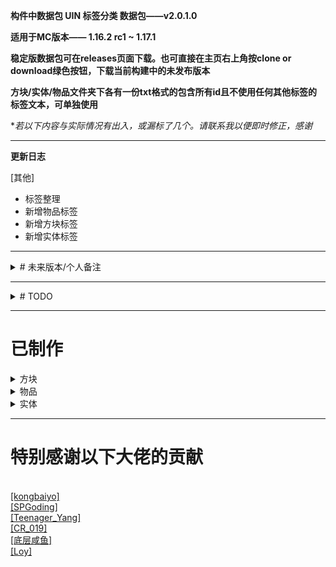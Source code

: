 **构件中数据包 UIN 标签分类 数据包——v2.0.1.0**

**适用于MC版本—— 1.16.2 rc1 ~ 1.17.1**

**稳定版数据包可在releases页面下载。也可直接在主页右上角按clone or download绿色按钮，下载当前构建中的未发布版本**

**方块/实体/物品文件夹下各有一份txt格式的包含所有id且不使用任何其他标签的标签文本，可单独使用**

**若以下内容与实际情况有出入，或漏标了几个。请联系我以便即时修正，感谢*


***

**更新日志**

[其他]
- 标签整理
- 新增物品标签
- 新增方块标签
- 新增实体标签


***


<details>
<summary># 未来版本/个人备注</summary>

- 方块
	- 可能成为方块实体
		- 制箭台(minecraft:fletching_table)
	- 可能成为非方块实体
		- 床(#minecraft:beds)
	- 检查#minecraft:saplings是否会添加bamboo_sapling
	- blockstate 目前没收录的状态
		- attached,attachment,bites,bottom,charges,conditional,delay,disarmed,drag,eggs,enabled,extended,eye
		- hanging,hatch,hinge,in_wall,instrument,inverted,layers,leaves,locked,mode,moisture,note,occupied
		- part,persistent,pickles,short,signal_fire,unstable


- 物品


- 实体
	- 巨人(minecraft:giant)因没有AI，暂归类为passive
	- 铁傀儡，情况特殊，不纳入仇恨类型

</details>

***


<details>
<summary># TODO</summary>
*优先度由上至下，若有其他标签请求可在论坛内<a href="https://www.mcbbs.net/?725858" target="_blank">[回复/私信本人]</a>。实用、技术性的标签优先
<br>也可以写完后pull过来，验证过后合并*

<br>*存在部分争议的标签考虑移动到custom下，争议过大的标签将取消制作*

**谢谢各位的支持！**


- 方块
	- (同类方块标签化)
	- 非/常亮方块
	- 透光方块
	- 非完整方块——铁砧、门、耕地、半砖...
	- 占据两格的方块——如床，大箱子等


- 物品
	- (同类物品标签化)
	- 方块
	- 方块实体
	- 作物
	- 可右键物品


- 实体

</details>

***


# 已制作

<details>
<summary>方块</summary>
<br><h2>general</h2>
	<br><a href="https://raw.githubusercontent.com/ououn/UIN/master/data/uin/tags/blocks/general/amethyst.json" target="_blank">[amethyst]</a>——紫水晶
	<br><a href="https://raw.githubusercontent.com/ououn/UIN/master/data/uin/tags/blocks/general/amethyst_bud.json" target="_blank">[amethyst_bud]</a>——紫晶芽
	<br><a href="https://raw.githubusercontent.com/ououn/UIN/master/data/uin/tags/blocks/general/azaleas.json" target="_blank">[azaleas]</a>——杜鹃花丛
	<br><a href="https://raw.githubusercontent.com/ououn/UIN/master/data/uin/tags/blocks/general/chests.json" target="_blank">[chests]</a>——储物箱
	<br><a href="https://raw.githubusercontent.com/ououn/UIN/master/data/uin/tags/blocks/general/chiseled_stone.json" target="_blank">[chiseled_stone]</a>——錾制
	<br><a href="https://raw.githubusercontent.com/ououn/UIN/master/data/uin/tags/blocks/general/command_blocks.json" target="_blank">[command_blocks]</a>——命令方块
	<br><a href="https://raw.githubusercontent.com/ououn/UIN/master/data/uin/tags/blocks/general/concrete.json" target="_blank">[concrete]</a>——混凝土
	<br><a href="https://raw.githubusercontent.com/ououn/UIN/master/data/uin/tags/blocks/general/concrete_powder.json" target="_blank">[concrete_powder]</a>——混凝土粉末
	<br><a href="https://raw.githubusercontent.com/ououn/UIN/master/data/uin/tags/blocks/general/copper_blocks.json" target="_blank">[copper_blocks]</a>——铜块
	<br><a href="https://raw.githubusercontent.com/ououn/UIN/master/data/uin/tags/blocks/general/copper_cut.json" target="_blank">[copper_cut]</a>——切制铜块
	<br><a href="https://raw.githubusercontent.com/ououn/UIN/master/data/uin/tags/blocks/general/copper_exposed.json" target="_blank">[copper_exposed]</a>——斑驳铜块
	<br><a href="https://raw.githubusercontent.com/ououn/UIN/master/data/uin/tags/blocks/general/copper_oxidized.json" target="_blank">[copper_oxidized]</a>——氧化铜块
	<br><a href="https://raw.githubusercontent.com/ououn/UIN/master/data/uin/tags/blocks/general/copper_waxed.json" target="_blank">[copper_waxed]</a>——涂蜡铜块
	<br><a href="https://raw.githubusercontent.com/ououn/UIN/master/data/uin/tags/blocks/general/copper_weathered.json" target="_blank">[copper_weathered]</a>——锈蚀铜块
	<br><a href="https://raw.githubusercontent.com/ououn/UIN/master/data/uin/tags/blocks/general/cracked_stone.json" target="_blank">[cracked_stone]</a>——裂纹
	<br><a href="https://raw.githubusercontent.com/ououn/UIN/master/data/uin/tags/blocks/general/dead_coral_blocks.json" target="_blank">[dead_coral_blocks]</a>——失活的珊瑚块
	<br><a href="https://raw.githubusercontent.com/ououn/UIN/master/data/uin/tags/blocks/general/dead_coral_fans.json" target="_blank">[dead_coral_fans]</a>——失活的珊瑚扇
	<br><a href="https://raw.githubusercontent.com/ououn/UIN/master/data/uin/tags/blocks/general/dead_coral_wall_fans.json" target="_blank">[dead_coral_wall_fans]</a>——失活的墙上的珊瑚扇
	<br><a href="https://raw.githubusercontent.com/ououn/UIN/master/data/uin/tags/blocks/general/dead_corals.json" target="_blank">[dead_corals]</a>——失活的珊瑚
	<br><a href="https://raw.githubusercontent.com/ououn/UIN/master/data/uin/tags/blocks/general/deepslate_blocks.json" target="_blank">[deepslate_blocks]</a>——深层方块
	<br><a href="https://raw.githubusercontent.com/ououn/UIN/master/data/uin/tags/blocks/general/deepslate_ores.json" target="_blank">[deepslate_ores]</a>——深层矿
	<br><a href="https://raw.githubusercontent.com/ououn/UIN/master/data/uin/tags/blocks/general/dripleaf.json" target="_blank">[dripleaf]</a>——垂滴叶
	<br><a href="https://raw.githubusercontent.com/ououn/UIN/master/data/uin/tags/blocks/general/ferns.json" target="_blank">[ferns]</a>——蕨类
	<br><a href="https://raw.githubusercontent.com/ououn/UIN/master/data/uin/tags/blocks/general/fungus.json" target="_blank">[fungus]</a>——菌类
	<br><a href="https://raw.githubusercontent.com/ououn/UIN/master/data/uin/tags/blocks/general/furnaces.json" target="_blank">[furnaces]</a>——烤具
	<br><a href="https://raw.githubusercontent.com/ououn/UIN/master/data/uin/tags/blocks/general/gases.json" target="_blank">[gases]</a>——气体
	<br><a href="https://raw.githubusercontent.com/ououn/UIN/master/data/uin/tags/blocks/general/glass_blocks.json" target="_blank">[glass_blocks]</a>——玻璃
	<br><a href="https://raw.githubusercontent.com/ououn/UIN/master/data/uin/tags/blocks/general/glass_panes.json" target="_blank">[glass_panes]</a>——玻璃板
	<br><a href="https://raw.githubusercontent.com/ououn/UIN/master/data/uin/tags/blocks/general/grass.json" target="_blank">[grass]</a>——草丛
	<br><a href="https://raw.githubusercontent.com/ououn/UIN/master/data/uin/tags/blocks/general/ground_banners.json" target="_blank">[ground_banners]</a>——置地旗帜
	<br><a href="https://raw.githubusercontent.com/ououn/UIN/master/data/uin/tags/blocks/general/ground_skulls.json" target="_blank">[ground_skulls]</a>——置地头颅
	<br><a href="https://raw.githubusercontent.com/ououn/UIN/master/data/uin/tags/blocks/general/ground_torches.json" target="_blank">[ground_torches]</a>——置地火把
	<br><a href="https://raw.githubusercontent.com/ououn/UIN/master/data/uin/tags/blocks/general/infested.json" target="_blank">[infested]</a>——被虫蚀的方块
	<br><a href="https://raw.githubusercontent.com/ououn/UIN/master/data/uin/tags/blocks/general/lanterns.json" target="_blank">[lanterns]</a>——灯笼。灯笼和灵魂灯笼
	<br><a href="https://raw.githubusercontent.com/ououn/UIN/master/data/uin/tags/blocks/general/liquid.json" target="_blank">[liquid]</a>——液体
	<br><a href="https://raw.githubusercontent.com/ououn/UIN/master/data/uin/tags/blocks/general/mineral_blocks.json" target="_blank">[mineral_blocks]</a>——矿物块
	<br><a href="https://raw.githubusercontent.com/ououn/UIN/master/data/uin/tags/blocks/general/ores.json" target="_blank">[ores]</a>——原矿
	<br><a href="https://raw.githubusercontent.com/ououn/UIN/master/data/uin/tags/blocks/general/piston.json" target="_blank">[piston]</a>——活塞与其产物
	<br><a href="https://raw.githubusercontent.com/ououn/UIN/master/data/uin/tags/blocks/general/pumpkin_blocks.json" target="_blank">[pumpkin_blocks]</a>——南瓜，方块。南瓜，雕刻南瓜，南瓜灯
	<br><a href="https://raw.githubusercontent.com/ououn/UIN/master/data/uin/tags/blocks/general/raw_blocks.json" target="_blank">[raw_blocks]</a>——粗犷
	<br><a href="https://raw.githubusercontent.com/ououn/UIN/master/data/uin/tags/blocks/general/roots.json" target="_blank">[roots]</a>——菌素
	<br><a href="https://raw.githubusercontent.com/ououn/UIN/master/data/uin/tags/blocks/general/sandstones.json" target="_blank">[sandstones]</a>——砂岩
	<br><a href="https://raw.githubusercontent.com/ououn/UIN/master/data/uin/tags/blocks/general/seagrass.json" target="_blank">[seagrass]</a>——海草
	<br><a href="https://raw.githubusercontent.com/ououn/UIN/master/data/uin/tags/blocks/general/skulls.json" target="_blank">[skulls]</a>——头颅
	<br><a href="https://raw.githubusercontent.com/ououn/UIN/master/data/uin/tags/blocks/general/smooth_stone.json" target="_blank">[smooth_stone]</a>——平滑石类
	<br><a href="https://raw.githubusercontent.com/ououn/UIN/master/data/uin/tags/blocks/general/sponge.json" target="_blank">[sponge]</a>——海绵
	<br><a href="https://raw.githubusercontent.com/ououn/UIN/master/data/uin/tags/blocks/general/terracotta.json" target="_blank">[terracotta]</a>——陶瓦
	<br><a href="https://raw.githubusercontent.com/ououn/UIN/master/data/uin/tags/blocks/general/terracotta_glazed.json" target="_blank">[terracotta_glazed]</a>——带釉陶瓦
	<br><a href="https://raw.githubusercontent.com/ououn/UIN/master/data/uin/tags/blocks/general/torches.json" target="_blank">[torches]</a>——火把、红石火把
	<br><a href="https://raw.githubusercontent.com/ououn/UIN/master/data/uin/tags/blocks/general/vines.json" target="_blank">[vines]</a>——藤蔓
	<br><a href="https://raw.githubusercontent.com/ououn/UIN/master/data/uin/tags/blocks/general/wall_banners.json" target="_blank">[wall_banners]</a>——贴墙旗帜
	<br><a href="https://raw.githubusercontent.com/ououn/UIN/master/data/uin/tags/blocks/general/wall_skulls.json" target="_blank">[wall_skulls]</a>——墙上头颅
	<br><a href="https://raw.githubusercontent.com/ououn/UIN/master/data/uin/tags/blocks/general/wall_torches.json" target="_blank">[wall_torches]</a>——贴墙火把
	<br><a href="https://raw.githubusercontent.com/ououn/UIN/master/data/uin/tags/blocks/general/weighted_pressure_plates.json" target="_blank">[weighted_pressure_plates]</a>——测重压力板
<br><h2>tech</h2>
	<br><a href="https://raw.githubusercontent.com/ououn/UIN/master/data/uin/tags/blocks/tech/all.json" target="_blank">[all]</a>——所有方块
	<br><a href="https://raw.githubusercontent.com/ououn/UIN/master/data/uin/tags/blocks/tech/block_entities.json" target="_blank">[block_entities]</a>——方块实体
	<br><a href="https://raw.githubusercontent.com/ououn/UIN/master/data/uin/tags/blocks/tech/blockstate_none.json" target="_blank">[blockstate_none]</a>——无方块状态
	<br><a href="https://raw.githubusercontent.com/ououn/UIN/master/data/uin/tags/blocks/tech/components_mechanism.json" target="_blank">[components_mechanism]</a>——机械元件
	<br><a href="https://raw.githubusercontent.com/ououn/UIN/master/data/uin/tags/blocks/tech/components_power.json" target="_blank">[components_power]</a>——电源元件
	<br><a href="https://raw.githubusercontent.com/ououn/UIN/master/data/uin/tags/blocks/tech/components_redstone.json" target="_blank">[components_redstone]</a>——红石元件
	<br><a href="https://raw.githubusercontent.com/ououn/UIN/master/data/uin/tags/blocks/tech/components_transmission.json" target="_blank">[components_transmission]</a>——传输元件
	<br><a href="https://raw.githubusercontent.com/ououn/UIN/master/data/uin/tags/blocks/tech/damage.json" target="_blank">[damage]</a>——能造成伤害的方块（#campfires和sweet_berry_bush视方块状态而定，wither_rose则通过药水效果达成）
	<br><a href="https://raw.githubusercontent.com/ououn/UIN/master/data/uin/tags/blocks/tech/gravity_affected.json" target="_blank">[gravity_affected]</a>——重力影响
	<br><a href="https://raw.githubusercontent.com/ououn/UIN/master/data/uin/tags/blocks/tech/light_emit.json" target="_blank">[light_emit]</a>——光源方块（包括可能成为光源的方块，如熔炉）（flowing_lava不是方块标签，而是流体标签）
	<br><a href="https://raw.githubusercontent.com/ououn/UIN/master/data/uin/tags/blocks/tech/redstone_opaque.json" target="_blank">[redstone_opaque]</a>——不透明方块，能被红石充能
	<br><a href="https://raw.githubusercontent.com/ououn/UIN/master/data/uin/tags/blocks/tech/redstone_transparent.json" target="_blank">[redstone_transparent]</a>——透明方块，不能被红石充能（包括半砖，然而双半砖能被充能）
	<br><a href="https://raw.githubusercontent.com/ououn/UIN/master/data/uin/tags/blocks/tech/solid_full.json" target="_blank">[solid_full]</a>——完整固体方块。1x1x1碰撞箱。（不包括 灵魂沙、活塞、半砖、雪、潜影盒、蜂蜜块）
	<br><a href="https://raw.githubusercontent.com/ououn/UIN/master/data/uin/tags/blocks/tech/solid_none.json" target="_blank">[solid_none]</a>——非固体方块，完全不改变经过实体高度，完全不阻碍实体经过的方块（不包括 minecraft:snow）
	<br><a href="https://raw.githubusercontent.com/ououn/UIN/master/data/uin/tags/blocks/tech/store_item.json" target="_blank">[store_item]</a>——包含物品，能往存放物品的方块。
	- **tech/map**
	<br><a href="https://minecraft.fandom.com/wiki/Map_item_format" target="_blank">[地图颜色]</a>(https://github.com/ououn/UIN/tree/master/data/uin/tags/blocks/tech/map) uin:tech/map/0_none ~ 61_glow_lichen 由 Loy 提供技术支持 *原木取侧面色，床取床尾色。颜色见[Map Item Format]
<br><h2>tech/blockstates</h2>
	<br><a href="https://raw.githubusercontent.com/ououn/UIN/master/data/uin/tags/blocks/tech/blockstates/age.json" target="_blank">[age]</a>——年龄，植物生长的状态和火的传播状态等。可能的状态：0 ~ 25
	<br><a href="https://raw.githubusercontent.com/ououn/UIN/master/data/uin/tags/blocks/tech/blockstates/axis.json" target="_blank">[axis]</a>——轴。可能的状态：x，y，z
	<br><a href="https://raw.githubusercontent.com/ououn/UIN/master/data/uin/tags/blocks/tech/blockstates/distance.json" target="_blank">[distance]</a>——距离，距基础方块的距离。可能的状态：0 ~ 7
	<br><a href="https://raw.githubusercontent.com/ououn/UIN/master/data/uin/tags/blocks/tech/blockstates/down.json" target="_blank">[down]</a>——下方，方向。可能的状态：true，false
	<br><a href="https://raw.githubusercontent.com/ououn/UIN/master/data/uin/tags/blocks/tech/blockstates/east.json" target="_blank">[east]</a>——东方，方向。可能的状态：true，false，none，side，up
	<br><a href="https://raw.githubusercontent.com/ououn/UIN/master/data/uin/tags/blocks/tech/blockstates/face.json" target="_blank">[face]</a>——面向依附。可能的状态：ceiling，floor，wall
	<br><a href="https://raw.githubusercontent.com/ououn/UIN/master/data/uin/tags/blocks/tech/blockstates/facing.json" target="_blank">[facing]</a>——面向。包含以下可能的标签状态：nsweud，nswed，nswe
	<br><a href="https://raw.githubusercontent.com/ououn/UIN/master/data/uin/tags/blocks/tech/blockstates/facing_nswe.json" target="_blank">[facing_nswe]</a>——面向。可能的状态：north，south，west，east
	<br><a href="https://raw.githubusercontent.com/ououn/UIN/master/data/uin/tags/blocks/tech/blockstates/facing_nswed.json" target="_blank">[facing_nswed]</a>——面向。可能的状态：north，south，west，east，down
	<br><a href="https://raw.githubusercontent.com/ououn/UIN/master/data/uin/tags/blocks/tech/blockstates/facing_nsweud.json" target="_blank">[facing_nsweud]</a>——面向。可能的状态：north，south，west，east，up，down
	<br><a href="https://raw.githubusercontent.com/ououn/UIN/master/data/uin/tags/blocks/tech/blockstates/half.json" target="_blank">[half]</a>——半格。可能的状态：lower，upper，bottom，top
	<br><a href="https://raw.githubusercontent.com/ououn/UIN/master/data/uin/tags/blocks/tech/blockstates/have_item.json" target="_blank">[have_item]</a>——持物。包含了炼药台、讲台和唱片盒的5个has_xxx方块状态，可能的状态：true，false
	<br><a href="https://raw.githubusercontent.com/ououn/UIN/master/data/uin/tags/blocks/tech/blockstates/level.json" target="_blank">[level]</a>——水平。可能的状态：0 ~ 15
	<br><a href="https://raw.githubusercontent.com/ououn/UIN/master/data/uin/tags/blocks/tech/blockstates/lit.json" target="_blank">[lit]</a>——发光...是否处于发亮状态，影响光照等级。可能的状态：true，false
	<br><a href="https://raw.githubusercontent.com/ououn/UIN/master/data/uin/tags/blocks/tech/blockstates/north.json" target="_blank">[north]</a>——北方，方向。可能的状态：true，false，none，side，up
	<br><a href="https://raw.githubusercontent.com/ououn/UIN/master/data/uin/tags/blocks/tech/blockstates/open.json" target="_blank">[open]</a>——打开，存在于门与木桶。可能的状态：true，false
	<br><a href="https://raw.githubusercontent.com/ououn/UIN/master/data/uin/tags/blocks/tech/blockstates/power.json" target="_blank">[power]</a>——红石信号，传输的红石信号等级。可能的状态：0 ~ 15
	<br><a href="https://raw.githubusercontent.com/ououn/UIN/master/data/uin/tags/blocks/tech/blockstates/powered.json" target="_blank">[powered]</a>——红石充能，红石元件是否处于充能状态。可能的状态：true，false
	<br><a href="https://raw.githubusercontent.com/ououn/UIN/master/data/uin/tags/blocks/tech/blockstates/rotation.json" target="_blank">[rotation]</a>——旋转，存在于置地木牌、头颅和旗帜。可能的状态：0 ~ 15
	<br><a href="https://raw.githubusercontent.com/ououn/UIN/master/data/uin/tags/blocks/tech/blockstates/shape.json" target="_blank">[shape]</a>——连接，铁轨与楼梯的形状。可能的状态：ascending_north，ascending_south，ascending_west，ascending_east，east_west，north_south，north_east，north_west，south_east，south_west，inner_left，inner_right，outer_left，outer_right，straight
	<br><a href="https://raw.githubusercontent.com/ououn/UIN/master/data/uin/tags/blocks/tech/blockstates/snowy.json" target="_blank">[snowy]</a>——雪层。可能的状态：true，false
	<br><a href="https://raw.githubusercontent.com/ououn/UIN/master/data/uin/tags/blocks/tech/blockstates/south.json" target="_blank">[south]</a>——南方，方向。可能的状态：true，false，none，side，up
	<br><a href="https://raw.githubusercontent.com/ououn/UIN/master/data/uin/tags/blocks/tech/blockstates/stage.json" target="_blank">[stage]</a>——阶段，存在于树苗和竹子。可能的状态：0 ~ 1
	<br><a href="https://raw.githubusercontent.com/ououn/UIN/master/data/uin/tags/blocks/tech/blockstates/triggered.json" target="_blank">[triggered]</a>——触发，存在于发射器和投射器。可能的状态：true，false
	<br><a href="https://raw.githubusercontent.com/ououn/UIN/master/data/uin/tags/blocks/tech/blockstates/type.json" target="_blank">[type]</a>——类型。存在于活塞、箱子和半砖。可能的状态：normal，sticky，left，right，single，bottom，double，top
	<br><a href="https://raw.githubusercontent.com/ououn/UIN/master/data/uin/tags/blocks/tech/blockstates/up.json" target="_blank">[up]</a>——上方，方向。可能的状态：true，false
	<br><a href="https://raw.githubusercontent.com/ououn/UIN/master/data/uin/tags/blocks/tech/blockstates/waterlogged.json" target="_blank">[waterlogged]</a>——含水方块，状态可为含水或不含水的方块。可能的状态：true，false
	<br><a href="https://raw.githubusercontent.com/ououn/UIN/master/data/uin/tags/blocks/tech/blockstates/west.json" target="_blank">[west]</a>——西方，方向。可能的状态：true，false，none，side，up

</details>


<details>
<summary>物品</summary>
<br><h2>general</h2>
	<br><a href="https://raw.githubusercontent.com/ououn/UIN/master/data/uin/tags/items/general/armors.json" target="_blank">[armors]</a>——盔甲
	<br><a href="https://raw.githubusercontent.com/ououn/UIN/master/data/uin/tags/items/general/axes.json" target="_blank">[axes]</a>——斧子
	<br><a href="https://raw.githubusercontent.com/ououn/UIN/master/data/uin/tags/items/general/banner_patterns.json" target="_blank">[banner_patterns]</a>——旗帜图案
	<br><a href="https://raw.githubusercontent.com/ououn/UIN/master/data/uin/tags/items/general/boots.json" target="_blank">[boots]</a>——靴子
	<br><a href="https://raw.githubusercontent.com/ououn/UIN/master/data/uin/tags/items/general/buckets.json" target="_blank">[buckets]</a>——桶
	<br><a href="https://raw.githubusercontent.com/ououn/UIN/master/data/uin/tags/items/general/command_blocks.json" target="_blank">[command_blocks]</a>——命令方块
	<br><a href="https://raw.githubusercontent.com/ououn/UIN/master/data/uin/tags/items/general/concrete.json" target="_blank">[concrete]</a>——混凝土
	<br><a href="https://raw.githubusercontent.com/ououn/UIN/master/data/uin/tags/items/general/concrete_powder.json" target="_blank">[concrete_powder]</a>——混凝土粉末
	<br><a href="https://raw.githubusercontent.com/ououn/UIN/master/data/uin/tags/items/general/chestplates.json" target="_blank">[chestplates]</a>——胸甲
	<br><a href="https://raw.githubusercontent.com/ououn/UIN/master/data/uin/tags/items/general/dye.json" target="_blank">[dye]</a>——染料
	<br><a href="https://raw.githubusercontent.com/ououn/UIN/master/data/uin/tags/items/general/fence_gates.json" target="_blank">[fence_gates]</a>——栅栏门
	<br><a href="https://raw.githubusercontent.com/ououn/UIN/master/data/uin/tags/items/general/fish_buckets.json" target="_blank">[fish_buckets]</a>——鱼桶
	<br><a href="https://raw.githubusercontent.com/ououn/UIN/master/data/uin/tags/items/general/fungus.json" target="_blank">[fungus]</a>——菌类
	<br><a href="https://raw.githubusercontent.com/ououn/UIN/master/data/uin/tags/items/general/glass_blocks.json" target="_blank">[glass_blocks]</a>——玻璃
	<br><a href="https://raw.githubusercontent.com/ououn/UIN/master/data/uin/tags/items/general/glass_panes.json" target="_blank">[glass_panes]</a>——玻璃板
	<br><a href="https://raw.githubusercontent.com/ououn/UIN/master/data/uin/tags/items/general/grass.json" target="_blank">[grass]</a>——草丛
	<br><a href="https://raw.githubusercontent.com/ououn/UIN/master/data/uin/tags/items/general/helmets.json" target="_blank">[helmets]</a>——头盔
	<br><a href="https://raw.githubusercontent.com/ououn/UIN/master/data/uin/tags/items/general/hoes.json" target="_blank">[hoes]</a>——锄头
	<br><a href="https://raw.githubusercontent.com/ououn/UIN/master/data/uin/tags/items/general/horse_armors.json" target="_blank">[horse_armors]</a>——马凯
	<br><a href="https://raw.githubusercontent.com/ououn/UIN/master/data/uin/tags/items/general/leggings.json" target="_blank">[leggings]</a>——护腿
	<br><a href="https://raw.githubusercontent.com/ououn/UIN/master/data/uin/tags/items/general/minecarts.json" target="_blank">[minecarts]</a>——矿车
	<br><a href="https://raw.githubusercontent.com/ououn/UIN/master/data/uin/tags/items/general/mineral_blocks.json" target="_blank">[mineral_blocks]</a>——矿物块
	<br><a href="https://raw.githubusercontent.com/ououn/UIN/master/data/uin/tags/items/general/minerals.json" target="_blank">[minerals]</a>——矿物
	<br><a href="https://raw.githubusercontent.com/ououn/UIN/master/data/uin/tags/items/general/ores.json" target="_blank">[ores]</a>——原矿。镶金黑石不被视为矿石
	<br><a href="https://raw.githubusercontent.com/ououn/UIN/master/data/uin/tags/items/general/pickaxes.json" target="_blank">[pickaxes]</a>——稿子
	<br><a href="https://raw.githubusercontent.com/ououn/UIN/master/data/uin/tags/items/general/potions.json" target="_blank">[potions]</a>——药水
	<br><a href="https://raw.githubusercontent.com/ououn/UIN/master/data/uin/tags/items/general/pressure_plates.json" target="_blank">[pressure_plates]</a>——压力板
	<br><a href="https://raw.githubusercontent.com/ououn/UIN/master/data/uin/tags/items/general/rods.json" target="_blank">[rods]</a>——钓竿
	<br><a href="https://raw.githubusercontent.com/ououn/UIN/master/data/uin/tags/items/general/roots.json" target="_blank">[roots]</a>——菌素
	<br><a href="https://raw.githubusercontent.com/ououn/UIN/master/data/uin/tags/items/general/shovels.json" target="_blank">[shovels]</a>——铲子
	<br><a href="https://raw.githubusercontent.com/ououn/UIN/master/data/uin/tags/items/general/shulker_boxes.json" target="_blank">[shulker_boxes]</a>——潜影盒
	<br><a href="https://raw.githubusercontent.com/ououn/UIN/master/data/uin/tags/items/general/skulls.json" target="_blank">[skulls]</a>——头颅
	<br><a href="https://raw.githubusercontent.com/ououn/UIN/master/data/uin/tags/items/general/smooth_stone.json" target="_blank">[smooth_stone]</a>——平滑石类
	<br><a href="https://raw.githubusercontent.com/ououn/UIN/master/data/uin/tags/items/general/soups.json" target="_blank">[soups]</a>——汤
	<br><a href="https://raw.githubusercontent.com/ououn/UIN/master/data/uin/tags/items/general/spawn_eggs.json" target="_blank">[spawn_eggs]</a>——刷怪蛋
	<br><a href="https://raw.githubusercontent.com/ououn/UIN/master/data/uin/tags/items/general/sponge.json" target="_blank">[sponge]</a>——海绵
	<br><a href="https://raw.githubusercontent.com/ououn/UIN/master/data/uin/tags/items/general/swords.json" target="_blank">[swords]</a>——剑
	<br><a href="https://raw.githubusercontent.com/ououn/UIN/master/data/uin/tags/items/general/terracotta.json" target="_blank">[terracotta]</a>——陶瓦
	<br><a href="https://raw.githubusercontent.com/ououn/UIN/master/data/uin/tags/items/general/terracotta_glazed.json" target="_blank">[terracotta_glazed]</a>——带釉陶瓦
	<br><a href="https://raw.githubusercontent.com/ououn/UIN/master/data/uin/tags/items/general/weapons.json" target="_blank">[weapons]</a>——武器
	<br><a href="https://raw.githubusercontent.com/ououn/UIN/master/data/uin/tags/items/general/weighted_pressure_plates.json" target="_blank">[weighted_pressure_plates]</a>——测重压力板
<br><h2>tech</h2>
	<br><a href="https://raw.githubusercontent.com/ououn/UIN/master/data/uin/tags/items/tech/all.json" target="_blank">[all]</a>——所有物品
	<br><a href="https://raw.githubusercontent.com/ououn/UIN/master/data/uin/tags/items/tech/drinkable.json" target="_blank">[drinkable]</a>——可饮用
	<br><a href="https://raw.githubusercontent.com/ououn/UIN/master/data/uin/tags/items/tech/eatable.json" target="_blank">[eatable]</a>——可食用（不包括蛋糕，不能直接食用）
	<br><a href="https://raw.githubusercontent.com/ououn/UIN/master/data/uin/tags/items/tech/ench.json" target="_blank">[ench]</a>——附魔台可附魔物品
	<br><a href="https://raw.githubusercontent.com/ououn/UIN/master/data/uin/tags/items/tech/x_1.json" target="_blank">[x_1]</a>——最大叠堆数量 1（不包括air）
	<br><a href="https://raw.githubusercontent.com/ououn/UIN/master/data/uin/tags/items/tech/x_16.json" target="_blank">[x_16]</a>——最大叠堆数量 16（不包括air）
	<br><a href="https://raw.githubusercontent.com/ououn/UIN/master/data/uin/tags/items/tech/x_64.json" target="_blank">[x_64]</a>——最大叠堆数量 64（不包括air）
</details>


<details>
<summary>实体</summary>
<br><h2>general</h2>
	<br><a href="https://raw.githubusercontent.com/ououn/UIN/master/data/uin/tags/entity_types/general/illagers.json" target="_blank">[illagers]</a>——灾厄村民
	<br><a href="https://raw.githubusercontent.com/ououn/UIN/master/data/uin/tags/entity_types/general/item_frames.json" target="_blank">[item_frames]</a>——展示框
	<br><a href="https://raw.githubusercontent.com/ououn/UIN/master/data/uin/tags/entity_types/general/minecarts.json" target="_blank">[minecarts]</a>——矿车
	<br><a href="https://raw.githubusercontent.com/ououn/UIN/master/data/uin/tags/entity_types/general/spiders.json" target="_blank">[spiders]</a>——蜘蛛
<br><h2>tech</h2>
	<br><a href="https://raw.githubusercontent.com/ououn/UIN/master/data/uin/tags/entity_types/tech/ages.json" target="_blank">[ages]</a>——随Age变化而改变形态/碰撞箱大小（不包括药水云、经验球、物品）
	<br><a href="https://raw.githubusercontent.com/ououn/UIN/master/data/uin/tags/entity_types/tech/all.json" target="_blank">[all]</a>——所有实体
	<br><a href="https://raw.githubusercontent.com/ououn/UIN/master/data/uin/tags/entity_types/tech/aquatic.json" target="_blank">[aquatic]</a>——海洋生物，受穿刺附魔伤害影响
	<br><a href="https://raw.githubusercontent.com/ououn/UIN/master/data/uin/tags/entity_types/tech/arthropods.json" target="_blank">[arthropods]</a>——节肢生物，受节肢杀手附魔影响
	<br><a href="https://raw.githubusercontent.com/ououn/UIN/master/data/uin/tags/entity_types/tech/blocks.json" target="_blank">[blocks]</a>——方块
	<br><a href="https://raw.githubusercontent.com/ououn/UIN/master/data/uin/tags/entity_types/tech/hostile.json" target="_blank">[hostile]</a>——以玩家做区分标准，敌对型生物
			- 鸡骑士、骷髅骑士、蜘蛛骑士、杀手兔没有单独id，故不在列表内
	<br><a href="https://raw.githubusercontent.com/ououn/UIN/master/data/uin/tags/entity_types/tech/items.json" target="_blank">[items]</a>——掉落物
	<br><a href="https://raw.githubusercontent.com/ououn/UIN/master/data/uin/tags/entity_types/tech/marker.json" target="_blank">[marker]</a>——盔甲架，药水云
	<br><a href="https://raw.githubusercontent.com/ououn/UIN/master/data/uin/tags/entity_types/tech/misc.json" target="_blank">[misc]</a>——杂项
	<br><a href="https://raw.githubusercontent.com/ououn/UIN/master/data/uin/tags/entity_types/tech/mobs.json" target="_blank">[mobs]</a>——所有生物（不包括玩家）
	<br><a href="https://raw.githubusercontent.com/ououn/UIN/master/data/uin/tags/entity_types/tech/neutral.json" target="_blank">[neutral]</a>——以玩家做区分标准，中立型生物
	<br><a href="https://raw.githubusercontent.com/ououn/UIN/master/data/uin/tags/entity_types/tech/non_mobs.json" target="_blank">[non_mobs]</a>——所有非生物实体
	<br><a href="https://raw.githubusercontent.com/ououn/UIN/master/data/uin/tags/entity_types/tech/passive.json" target="_blank">[passive]</a>——以玩家做区分标准，被动型生物
	<br><a href="https://raw.githubusercontent.com/ououn/UIN/master/data/uin/tags/entity_types/tech/projectiles.json" target="_blank">[projectiles]</a>——弹射物
	<br><a href="https://raw.githubusercontent.com/ououn/UIN/master/data/uin/tags/entity_types/tech/tameable.json" target="_blank">[tameable]</a>——可驯服类型
	<br><a href="https://raw.githubusercontent.com/ououn/UIN/master/data/uin/tags/entity_types/tech/undead.json" target="_blank">[undead]</a>——不死生物，获得恢复效果时受伤
	<br><a href="https://raw.githubusercontent.com/ououn/UIN/master/data/uin/tags/entity_types/tech/vehicles.json" target="_blank">[vehicles]</a>——载具，船 & 矿车
<br><h2>custom</h2>
	<br><a href="https://raw.githubusercontent.com/ououn/UIN/master/data/uin/tags/entity_types/custom/graveborn.json" target="_blank">[graveborn]</a>——亡灵类
</details>



***
# 特别感谢以下大佬的贡献
<br><a href="https://www.mcbbs.net/?574210" target="_blank">[kongbaiyo]</a>
<br><a href="https://www.mcbbs.net/?2444378" target="_blank">[SPGoding]</a>
<br><a href="https://www.mcbbs.net/?2337994" target="_blank">[Teenager_Yang]</a>
<br><a href="https://www.mcbbs.net/?2504275" target="_blank">[CR_019]</a>
<br><a href="https://www.mcbbs.net/?894447" target="_blank">[底层咸鱼]</a>
<br><a href="https://www.mcbbs.net/?1235427" target="_blank">[Loy]</a>